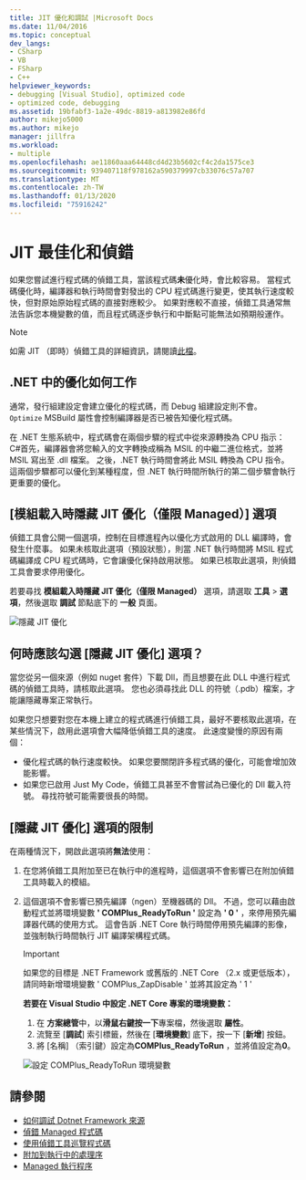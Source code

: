 ```yaml
---
title: JIT 優化和調試 |Microsoft Docs
ms.date: 11/04/2016
ms.topic: conceptual
dev_langs:
- CSharp
- VB
- FSharp
- C++
helpviewer_keywords:
- debugging [Visual Studio], optimized code
- optimized code, debugging
ms.assetid: 19bfabf3-1a2e-49dc-8819-a813982e86fd
author: mikejo5000
ms.author: mikejo
manager: jillfra
ms.workload:
- multiple
ms.openlocfilehash: ae11860aaa64448cd4d23b5602cf4c2da1575ce3
ms.sourcegitcommit: 939407118f978162a590379997cb33076c57a707
ms.translationtype: MT
ms.contentlocale: zh-TW
ms.lasthandoff: 01/13/2020
ms.locfileid: "75916242"
---
```

# <a name="jit-optimization-and-debugging"></a>JIT 最佳化和偵錯
如果您嘗試進行程式碼的偵錯工具，當該程式碼**未**優化時，會比較容易。 當程式碼優化時，編譯器和執行時間會對發出的 CPU 程式碼進行變更，使其執行速度較快，但對原始原始程式碼的直接對應較少。 如果對應較不直接，偵錯工具通常無法告訴您本機變數的值，而且程式碼逐步執行和中斷點可能無法如預期般運作。

> [!NOTE]
> 如需 JIT （即時）偵錯工具的詳細資訊，請閱讀[此檔](../debugger/debug-using-the-just-in-time-debugger.md)。

## <a name="how-optimizations-work-in-net"></a>.NET 中的優化如何工作 
通常，發行組建設定會建立優化的程式碼，而 Debug 組建設定則不會。 `Optimize` MSBuild 屬性會控制編譯器是否已被告知優化程式碼。

在 .NET 生態系統中，程式碼會在兩個步驟的程式中從來源轉換為 CPU 指示： C#首先，編譯器會將您輸入的文字轉換成稱為 MSIL 的中繼二進位格式，並將 MSIL 寫出至 .dll 檔案。 之後，.NET 執行時間會將此 MSIL 轉換為 CPU 指令。 這兩個步驟都可以優化到某種程度，但 .NET 執行時間所執行的第二個步驟會執行更重要的優化。

## <a name="the-suppress-jit-optimization-on-module-load-managed-only-option"></a>[模組載入時隱藏 JIT 優化（僅限 Managed）] 選項
偵錯工具會公開一個選項，控制在目標進程內以優化方式啟用的 DLL 編譯時，會發生什麼事。 如果未核取此選項（預設狀態），則當 .NET 執行時間將 MSIL 程式碼編譯成 CPU 程式碼時，它會讓優化保持啟用狀態。 如果已核取此選項，則偵錯工具會要求停用優化。

若要尋找 **模組載入時隱藏 JIT 優化（僅限 Managed）**  選項，請選取 **工具** > **選項**，然後選取 **調試** 節點底下的 **一般** 頁面。

![隱藏 JIT 優化](../debugger/media/suppress-jit-tool-options.png "隱藏 JIT 優化")

## <a name="when-should-you-check-the-suppress-jit-optimization-option"></a>何時應該勾選 [隱藏 JIT 優化] 選項？
當您從另一個來源（例如 nuget 套件）下載 Dll，而且想要在此 DLL 中進行程式碼的偵錯工具時，請核取此選項。 您也必須尋找此 DLL 的符號（.pdb）檔案，才能讓隱藏專案正常執行。

如果您只想要對您在本機上建立的程式碼進行偵錯工具，最好不要核取此選項，在某些情況下，啟用此選項會大幅降低偵錯工具的速度。 此速度變慢的原因有兩個：

* 優化程式碼的執行速度較快。 如果您要關閉許多程式碼的優化，可能會增加效能影響。
* 如果您已啟用 Just My Code，偵錯工具甚至不會嘗試為已優化的 Dll 載入符號。 尋找符號可能需要很長的時間。

## <a name="limitations-of-the-suppress-jit-optimization-option"></a>[隱藏 JIT 優化] 選項的限制 
在兩種情況下，開啟此選項將**無法**使用：

1. 在您將偵錯工具附加至已在執行中的進程時，這個選項不會影響已在附加偵錯工具時載入的模組。
2. 這個選項不會影響已預先編譯（ngen）至機器碼的 Dll。 不過，您可以藉由啟動程式並將環境變數 **' COMPlus_ReadyToRun '** 設定為 **' 0 '** ，來停用預先編譯器代碼的使用方式。 這會告訴 .NET Core 執行時間停用預先編譯的影像，並強制執行時間執行 JIT 編譯架構程式碼。 

    > [!IMPORTANT]
    > 如果您的目標是 .NET Framework 或舊版的 .NET Core （2.x 或更低版本），請同時新增環境變數 ' COMPlus_ZapDisable ' 並將其設定為 ' 1 '

    **若要在 Visual Studio 中設定 .NET Core 專案的環境變數：**
    1. 在 **方案總管**中，以**滑鼠右鍵按一下**專案檔，然後選取 **屬性**。
    2. 流覽至 [**調試**] 索引標籤，然後在 [**環境變數**] 底下，按一下 [**新增**] 按鈕。
    3. 將 [名稱] （索引鍵）設定為**COMPlus_ReadyToRun** ，並將值設定為**0**。

    ![設定 COMPlus_ReadyToRun 環境變數](../debugger/media/environment-variables-debug-menu.png "設定 COMPlus_ReadyToRun 環境變數")

## <a name="see-also"></a>請參閱
- [如何調試 Dotnet Framework 來源](../debugger/how-to-debug-dotnet-framework-source.md)
- [偵錯 Managed 程式碼](../debugger/debugging-managed-code.md)
- [使用偵錯工具巡覽程式碼](../debugger/navigating-through-code-with-the-debugger.md)
- [附加到執行中的處理序](../debugger/attach-to-running-processes-with-the-visual-studio-debugger.md)
- [Managed 執行程序](/dotnet/standard/managed-execution-process)
